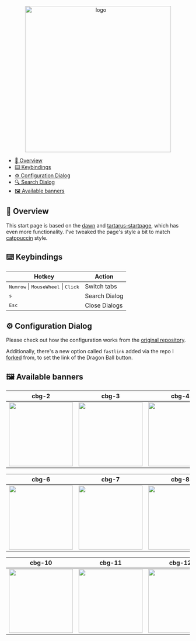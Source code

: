 <div align="center">
    <a href="https://github.com/DVK02/startpage">
        <img alt="logo" src="https://github.com/DVK02/startpage/tree/main/docs/static/assets/page.png?raw=True" height=400>
    </a>
</div>

- [🔮 Overview](#-overview)
- [️⌨️ Keybindings](#️️-keybindings)
- [⚙️ Configuration Dialog](#️-configuration-dialog)
- [🔍 Search Dialog](#-search-dialog)
- [🖼 Available banners](#-available-banners)

## 🔮 Overview

This start page is based on the [dawn](https://github.com/b-coimbra/dawn) and [tartarus-startpage](https://github.com/AllJavi/tartarus-startpage), which has even more functionality.
I've tweaked the page's style a bit to match [catppuccin] style.

## ️⌨️ Keybindings

| Hotkey                                                         | Action        |
| -------------------------------------------------------------- | ------------- |
| <kbd>Numrow</kbd> \| <kbd>MouseWheel</kbd> \| <kbd>Click</kbd> | Switch tabs   |
| <kbd>s</kbd>                                                   | Search Dialog |
| <kbd>Esc</kbd>                                                 | Close Dialogs |

## ⚙️ Configuration Dialog

Please check out how the configuration works from the [original repository](https://github.com/b-coimbra/dawn).

Additionally, there's a new option called `fastlink` added via the repo I [forked](https://github.com/volopivoshenko/catppuccin-startpage) from, to set the link of the Dragon Ball button.

## 🖼 Available banners

| cbg-2                                           | cbg-3                                           | cbg-4                                           | cbg-5                                           |
| ----------------------------------------------- | ----------------------------------------------- | ----------------------------------------------- | ----------------------------------------------- |
| <img src="src/img/banners/cbg-2.gif" width=175> | <img src="src/img/banners/cbg-3.gif" width=175> | <img src="src/img/banners/cbg-4.gif" width=175> | <img src="src/img/banners/cbg-5.gif" width=175> |

| cbg-6                                           | cbg-7                                           | cbg-8                                           | cbg-9                                           |
| ----------------------------------------------- | ----------------------------------------------- | ----------------------------------------------- | ----------------------------------------------- |
| <img src="src/img/banners/cbg-6.gif" width=175> | <img src="src/img/banners/cbg-7.gif" width=175> | <img src="src/img/banners/cbg-8.gif" width=175> | <img src="src/img/banners/cbg-9.gif" width=175> |

| cbg-10                                           | cbg-11                                           | cbg-12                                           | cbg-13                                           |
| ------------------------------------------------ | ------------------------------------------------ | ------------------------------------------------ | ------------------------------------------------ |
| <img src="src/img/banners/cbg-10.gif" width=175> | <img src="src/img/banners/cbg-11.gif" width=175> | <img src="src/img/banners/cbg-12.gif" width=175> | <img src="src/img/banners/cbg-13.gif" width=175> |


[dawn]: https://github.com/b-coimbra/dawn
[catppuccin]: https://github.com/catppuccin/catppuccin
[tartarus-startpage]:https://github.com/AllJavi/tartarus-startpage
[catppuccin-startpage]:https://github.com/volopivoshenko/catppuccin-startpage
